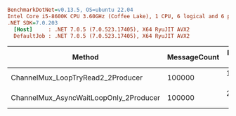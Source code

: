 ``` ini

BenchmarkDotNet=v0.13.5, OS=ubuntu 22.04
Intel Core i5-8600K CPU 3.60GHz (Coffee Lake), 1 CPU, 6 logical and 6 physical cores
.NET SDK=7.0.203
  [Host]     : .NET 7.0.5 (7.0.523.17405), X64 RyuJIT AVX2
  DefaultJob : .NET 7.0.5 (7.0.523.17405), X64 RyuJIT AVX2


```
|                                 Method | MessageCount | Mean [ms] | Error [ms] | StdDev [ms] |      Gen0 |     Gen1 |     Gen2 | Allocated [B] |
|--------------------------------------- |------------- |----------:|-----------:|------------:|----------:|---------:|---------:|--------------:|
|      ChannelMux_LoopTryRead2_2Producer |       100000 |  10.83 ms |   0.187 ms |    0.175 ms | 1140.6250 | 890.6250 | 531.2500 |     6372327 B |
| ChannelMux_AsyncWaitLoopOnly_2Producer |       100000 |  21.48 ms |   0.427 ms |    1.232 ms | 1437.5000 | 812.5000 | 468.7500 |     7642989 B |
